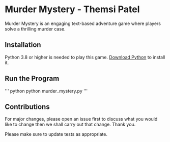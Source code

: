 # Murder Mystery - Themsi Patel 

Murder Mystery is an engaging text-based adventure game where players solve a thrilling murder case.

## Installation

Python 3.8 or higher is needed to play this game. [Download Python](https://www.python.org/downloads/) to install it.

## Run the Program

''' python
python murder_mystery.py
'''

## Contributions

For major changes, please open an issue first to discuss what you would like to change then we shall carry out that change. Thank you. 

Please make sure to update tests as appropriate.
